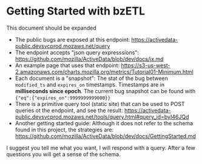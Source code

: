 
# Getting Started with bzETL

This document should be expanded 

* The public bugs are exposed at this endpoint: https://activedata-public.devsvcprod.mozaws.net/query
* The endpoint accepts "json query expresssions": https://github.com/mozilla/ActiveData/blob/dev/docs/jx.md
* An example page that uses that endpoint: https://s3-us-west-2.amazonaws.com/charts.mozilla.org/metrics/Tutorial01-Minimum.html
* Each document is a "snapshot": The stat of the bug between `modified_ts` and `expires_on` timestamps.  Timestamps are in **milliseconds since epoch**.  The current bug snapshot can be found with `{"eq":{"expires_on":9999999999000}}`
* There is a primitive query tool (static site) that can be used to POST queries ot the endpoint, and see the result: https://activedata-public.devsvcprod.mozaws.net/tools/query.html#query_id=byI46JQd
* Another getting started guide:  Although it does not refer to the schema found in this project, the strategies are: https://github.com/mozilla/ActiveData/blob/dev/docs/GettingStarted.md


I suggest you tell me what you want, I will respond with a query. After a few questions you will get a sense of the schema.

